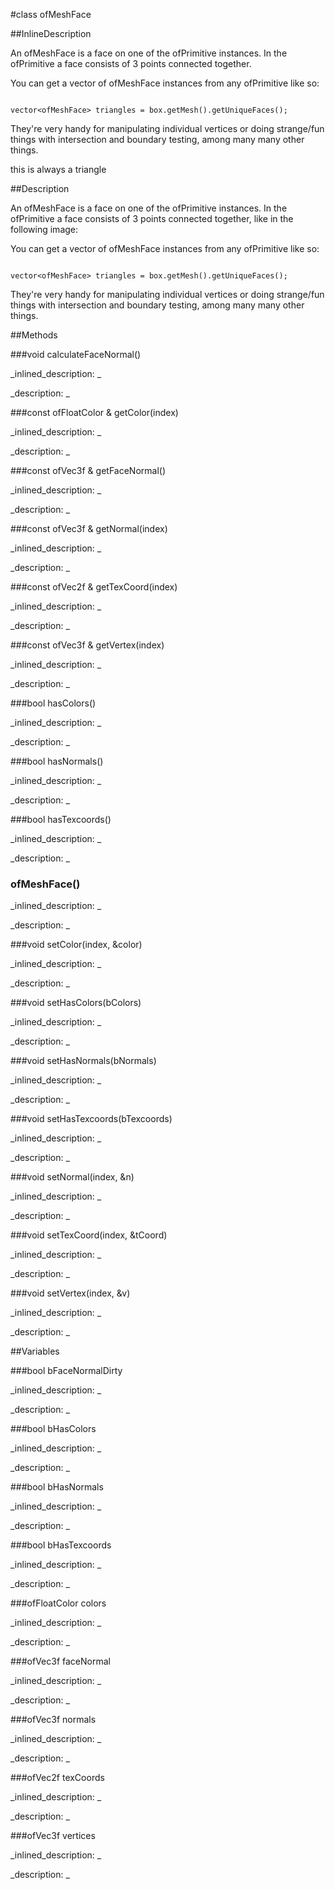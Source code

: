 #class ofMeshFace


<!--
_visible: True_
_advanced: False_
_istemplated: False_
-->

##InlineDescription

An ofMeshFace is a face on one of the ofPrimitive instances.
In the ofPrimitive a face consists of 3 points connected together.

You can get a vector of ofMeshFace instances from any ofPrimitive like so:

~~~~{.cpp}

vector<ofMeshFace> triangles = box.getMesh().getUniqueFaces();

~~~~

They're very handy for manipulating individual vertices or doing strange/fun
things with intersection and boundary testing, among many many other things.

this is always a triangle





##Description

An ofMeshFace is a face on one of the ofPrimitive instances. In the ofPrimitive a face consists of 3 points connected together, like in the following image:

You can get a vector of ofMeshFace instances from any ofPrimitive like so:

~~~~{.cpp}

vector<ofMeshFace> triangles = box.getMesh().getUniqueFaces();

~~~~

They're very handy for manipulating individual vertices or doing strange/fun things with intersection and boundary testing, among many many other things.





##Methods



###void calculateFaceNormal()

<!--
_syntax: calculateFaceNormal()_
_name: calculateFaceNormal_
_returns: void_
_returns_description: _
_parameters: _
_access: private_
_version_started: 0073_
_version_deprecated: _
_summary: _
_constant: False_
_static: False_
_visible: True_
_advanced: False_
-->

_inlined_description: _







_description: _







<!----------------------------------------------------------------------------->

###const ofFloatColor & getColor(index)

<!--
_syntax: getColor(index)_
_name: getColor_
_returns: const ofFloatColor &_
_returns_description: _
_parameters: ofIndexType index_
_access: public_
_version_started: 0073_
_version_deprecated: _
_summary: _
_constant: False_
_static: False_
_visible: True_
_advanced: False_
-->

_inlined_description: _







_description: _







<!----------------------------------------------------------------------------->

###const ofVec3f & getFaceNormal()

<!--
_syntax: getFaceNormal()_
_name: getFaceNormal_
_returns: const ofVec3f &_
_returns_description: _
_parameters: _
_access: public_
_version_started: 0073_
_version_deprecated: _
_summary: _
_constant: False_
_static: False_
_visible: True_
_advanced: False_
-->

_inlined_description: _







_description: _







<!----------------------------------------------------------------------------->

###const ofVec3f & getNormal(index)

<!--
_syntax: getNormal(index)_
_name: getNormal_
_returns: const ofVec3f &_
_returns_description: _
_parameters: ofIndexType index_
_access: public_
_version_started: 0073_
_version_deprecated: _
_summary: _
_constant: False_
_static: False_
_visible: True_
_advanced: False_
-->

_inlined_description: _







_description: _







<!----------------------------------------------------------------------------->

###const ofVec2f & getTexCoord(index)

<!--
_syntax: getTexCoord(index)_
_name: getTexCoord_
_returns: const ofVec2f &_
_returns_description: _
_parameters: ofIndexType index_
_access: public_
_version_started: 0073_
_version_deprecated: _
_summary: _
_constant: False_
_static: False_
_visible: True_
_advanced: False_
-->

_inlined_description: _







_description: _







<!----------------------------------------------------------------------------->

###const ofVec3f & getVertex(index)

<!--
_syntax: getVertex(index)_
_name: getVertex_
_returns: const ofVec3f &_
_returns_description: _
_parameters: ofIndexType index_
_access: public_
_version_started: 0073_
_version_deprecated: _
_summary: _
_constant: False_
_static: False_
_visible: True_
_advanced: False_
-->

_inlined_description: _







_description: _







<!----------------------------------------------------------------------------->

###bool hasColors()

<!--
_syntax: hasColors()_
_name: hasColors_
_returns: bool_
_returns_description: _
_parameters: _
_access: public_
_version_started: 0073_
_version_deprecated: _
_summary: _
_constant: False_
_static: False_
_visible: True_
_advanced: False_
-->

_inlined_description: _







_description: _







<!----------------------------------------------------------------------------->

###bool hasNormals()

<!--
_syntax: hasNormals()_
_name: hasNormals_
_returns: bool_
_returns_description: _
_parameters: _
_access: public_
_version_started: 0073_
_version_deprecated: _
_summary: _
_constant: False_
_static: False_
_visible: True_
_advanced: False_
-->

_inlined_description: _







_description: _







<!----------------------------------------------------------------------------->

###bool hasTexcoords()

<!--
_syntax: hasTexcoords()_
_name: hasTexcoords_
_returns: bool_
_returns_description: _
_parameters: _
_access: public_
_version_started: 0073_
_version_deprecated: _
_summary: _
_constant: False_
_static: False_
_visible: True_
_advanced: False_
-->

_inlined_description: _







_description: _







<!----------------------------------------------------------------------------->

### ofMeshFace()

<!--
_syntax: ofMeshFace()_
_name: ofMeshFace_
_returns: _
_returns_description: _
_parameters: _
_access: public_
_version_started: 0073_
_version_deprecated: _
_summary: _
_constant: False_
_static: False_
_visible: True_
_advanced: False_
-->

_inlined_description: _







_description: _







<!----------------------------------------------------------------------------->

###void setColor(index, &color)

<!--
_syntax: setColor(index, &color)_
_name: setColor_
_returns: void_
_returns_description: _
_parameters: ofIndexType index, const ofFloatColor &color_
_access: public_
_version_started: 0073_
_version_deprecated: _
_summary: _
_constant: False_
_static: False_
_visible: True_
_advanced: False_
-->

_inlined_description: _







_description: _







<!----------------------------------------------------------------------------->

###void setHasColors(bColors)

<!--
_syntax: setHasColors(bColors)_
_name: setHasColors_
_returns: void_
_returns_description: _
_parameters: bool bColors_
_access: public_
_version_started: 0073_
_version_deprecated: _
_summary: _
_constant: False_
_static: False_
_visible: True_
_advanced: False_
-->

_inlined_description: _







_description: _







<!----------------------------------------------------------------------------->

###void setHasNormals(bNormals)

<!--
_syntax: setHasNormals(bNormals)_
_name: setHasNormals_
_returns: void_
_returns_description: _
_parameters: bool bNormals_
_access: public_
_version_started: 0073_
_version_deprecated: _
_summary: _
_constant: False_
_static: False_
_visible: True_
_advanced: False_
-->

_inlined_description: _







_description: _







<!----------------------------------------------------------------------------->

###void setHasTexcoords(bTexcoords)

<!--
_syntax: setHasTexcoords(bTexcoords)_
_name: setHasTexcoords_
_returns: void_
_returns_description: _
_parameters: bool bTexcoords_
_access: public_
_version_started: 0073_
_version_deprecated: _
_summary: _
_constant: False_
_static: False_
_visible: True_
_advanced: False_
-->

_inlined_description: _







_description: _







<!----------------------------------------------------------------------------->

###void setNormal(index, &n)

<!--
_syntax: setNormal(index, &n)_
_name: setNormal_
_returns: void_
_returns_description: _
_parameters: ofIndexType index, const ofVec3f &n_
_access: public_
_version_started: 0073_
_version_deprecated: _
_summary: _
_constant: False_
_static: False_
_visible: True_
_advanced: False_
-->

_inlined_description: _







_description: _







<!----------------------------------------------------------------------------->

###void setTexCoord(index, &tCoord)

<!--
_syntax: setTexCoord(index, &tCoord)_
_name: setTexCoord_
_returns: void_
_returns_description: _
_parameters: ofIndexType index, const ofVec2f &tCoord_
_access: public_
_version_started: 0073_
_version_deprecated: _
_summary: _
_constant: False_
_static: False_
_visible: True_
_advanced: False_
-->

_inlined_description: _







_description: _







<!----------------------------------------------------------------------------->

###void setVertex(index, &v)

<!--
_syntax: setVertex(index, &v)_
_name: setVertex_
_returns: void_
_returns_description: _
_parameters: ofIndexType index, const ofVec3f &v_
_access: public_
_version_started: 0073_
_version_deprecated: _
_summary: _
_constant: False_
_static: False_
_visible: True_
_advanced: False_
-->

_inlined_description: _







_description: _







<!----------------------------------------------------------------------------->

##Variables



###bool bFaceNormalDirty

<!--
_name: bFaceNormalDirty_
_type: bool_
_access: private_
_version_started: 0073_
_version_deprecated: _
_summary: _
_visible: True_
_constant: False_
_advanced: False_
-->

_inlined_description: _







_description: _







<!----------------------------------------------------------------------------->

###bool bHasColors

<!--
_name: bHasColors_
_type: bool_
_access: private_
_version_started: 0073_
_version_deprecated: _
_summary: _
_visible: True_
_constant: True_
_advanced: False_
-->

_inlined_description: _







_description: _







<!----------------------------------------------------------------------------->

###bool bHasNormals

<!--
_name: bHasNormals_
_type: bool_
_access: private_
_version_started: 0073_
_version_deprecated: _
_summary: _
_visible: True_
_constant: True_
_advanced: False_
-->

_inlined_description: _







_description: _







<!----------------------------------------------------------------------------->

###bool bHasTexcoords

<!--
_name: bHasTexcoords_
_type: bool_
_access: private_
_version_started: 0073_
_version_deprecated: _
_summary: _
_visible: True_
_constant: True_
_advanced: False_
-->

_inlined_description: _







_description: _







<!----------------------------------------------------------------------------->

###ofFloatColor colors

<!--
_name: colors_
_type: ofFloatColor_
_access: private_
_version_started: 0073_
_version_deprecated: _
_summary: _
_visible: True_
_constant: True_
_advanced: False_
-->

_inlined_description: _







_description: _







<!----------------------------------------------------------------------------->

###ofVec3f faceNormal

<!--
_name: faceNormal_
_type: ofVec3f_
_access: private_
_version_started: 0073_
_version_deprecated: _
_summary: _
_visible: True_
_constant: False_
_advanced: False_
-->

_inlined_description: _







_description: _







<!----------------------------------------------------------------------------->

###ofVec3f normals

<!--
_name: normals_
_type: ofVec3f_
_access: private_
_version_started: 0073_
_version_deprecated: _
_summary: _
_visible: True_
_constant: True_
_advanced: False_
-->

_inlined_description: _







_description: _







<!----------------------------------------------------------------------------->

###ofVec2f texCoords

<!--
_name: texCoords_
_type: ofVec2f_
_access: private_
_version_started: 0073_
_version_deprecated: _
_summary: _
_visible: True_
_constant: True_
_advanced: False_
-->

_inlined_description: _







_description: _







<!----------------------------------------------------------------------------->

###ofVec3f vertices

<!--
_name: vertices_
_type: ofVec3f_
_access: private_
_version_started: 0073_
_version_deprecated: _
_summary: _
_visible: True_
_constant: True_
_advanced: False_
-->

_inlined_description: _







_description: _







<!----------------------------------------------------------------------------->

